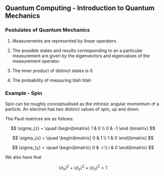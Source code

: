 ## Quantum Computing - Introduction to Quantum Mechanics

### Postulates of Quantum Mechanics

1. Measurements are represented by linear operators.

2. The possible states and results corresponding to an a particular measurement are given by the eigenvectors and eigenvalues of the measurement operator.

3. The inner product of distinct states is 0.

4. The probability of measuring blah blah

### Example - Spin

Spin can be roughly conceptualised as the intrinsic angular momentum of a particle. An electron has two distinct values of spin, up and down.


The Pauli matrices are as follows:

$$
\sigma_{z} = \quad
\begin{bmatrix}
1 & 0 \\
0 & -1
\end
{bmatrix}
$$

$$
\sigma_{x} = \quad
\begin{bmatrix}
0 & 1 \\
1 & 0
\end{bmatrix}
$$

$$
\sigma_{y} = \quad
\begin{bmatrix}
0 & -i \\
i & 0
\end{bmatrix}
$$

We also have that

$$ \langle \sigma_{x} \rangle^{2} + \langle \sigma_{y} \rangle^{2} + \langle \sigma_{z} \rangle^{2} = 1 $$
